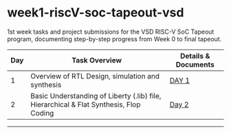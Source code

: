# week1-riscV-soc-tapeout-vsd
1st week tasks and project submissions for the VSD RISC-V SoC Tapeout program, documenting step-by-step progress from Week 0 to final tapeout.


| Day | Task Overview                                    | Details & Documents         |
|-----|--------------------------------------------------|-----------------------------|
| 1   | Overview of RTL Design, simulation and synthesis   | [DAY 1]()     |
| 2   | Basic Understanding of Liberty (.lib) file, Hierarchical & Flat Synthesis, Flop Coding | [Day 2]()     |


---
